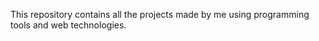 <p>This repository contains all the projects made by me using programming tools and web technologies.</p>
